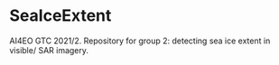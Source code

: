 # SeaIceExtent
AI4EO GTC 2021/2. Repository for group 2: detecting sea ice extent in visible/ SAR imagery.

